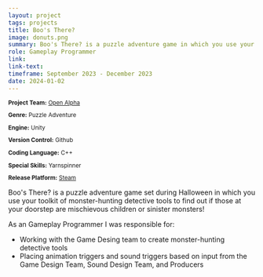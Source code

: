 ```yaml
---
layout: project
tags: projects
title: Boo's There?
image: donuts.png
summary: Boo's There? is a puzzle adventure game in which you use your toolkit of monster-hunting detective tools on Halloween to find out if those at your doorstep are mischievous children or sinister monsters!
role: Gameplay Programmer
link:
link-text:
timeframe: September 2023 - December 2023
date: 2024-01-02
---
```

<div class="textspace mt-8" style="font-size: smaller;">
    <p><strong>Project Team:</strong> <a href="https://openalphausc.weebly.com/" class="highlight underline hover:text-purple-800">Open Alpha</a></p>
    <p><strong>Genre:</strong> Puzzle Adventure</p>
    <p><strong>Engine:</strong> Unity</p>
    <p><strong>Version Control:</strong> Github</p>
    <p><strong>Coding Language:</strong> C++</p>
    <p><strong>Special Skills:</strong> Yarnspinner</p>
    <p><strong>Release Platform:</strong> <a href="https://store.steampowered.com/app/2686930/Boos_There/" class="highlight underline hover:text-purple-800">Steam</a></p>
</div>


<div class = "textspace mt-8">
<p class = "">Boo's There? is a puzzle adventure game set during Halloween in which you use your toolkit of monster-hunting detective tools to find out if those at your doorstep are mischievous children or sinister monsters!</p>
</div>

<div class = "textspace-no-margin my-8">
<p>As an <span class = "highlight">Gameplay Programmer</span> I was responsible for:</p>
<ul class = "list-disc ml-4">
    <li>Working with the Game Desing team to create monster-hunting detective tools</li>
    <li>Placing animation triggers and sound triggers based on input from the Game Design Team, Sound Design Team, and Producers</li>
</ul>
</div>
